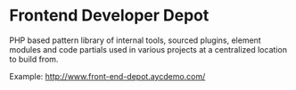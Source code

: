 # Frontend Developer Depot
PHP based pattern library of internal tools, sourced plugins, element modules and code partials used in various projects at a centralized location to build from.

Example: http://www.front-end-depot.aycdemo.com/
